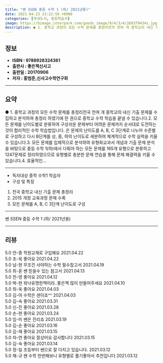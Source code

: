 ```yaml
---
title: "쎈 SSEN 중등 수학 1 (하/ 2021년용)"
date: 2021-04-23 23:22:59 +0900
categories: [국내도서, 중등학습서]
image: https://bimage.interpark.com/goods_image/9/4/3/4/269379434s.jpg
description: ● 1. 중학교 과정의 모든 수학 문제를 총정리전국 천여 개 중학교의 내신 기출 문제를 수집하고 분석하여 총정리 하였기에 한 권으로 중학교 수학 학습을 끝낼 수 있습니다.2. 모든 문제를 난이도별로 분류하여 구성쉬운 문제부터 어려운 문제까지 순서대로 도전하는 것이 합리적인 수학 학습
---
```


## **정보**

- **ISBN : 9788928324361**
- **출판사 : 좋은책신사고**
- **출판일 : 20170906**
- **저자 : 홍범준,신사고수학연구회**

------



## **요약**

●  1. 중학교 과정의 모든 수학 문제를 총정리전국 천여 개 중학교의 내신 기출 문제를 수집하고 분석하여 총정리 하였기에  한 권으로 중학교 수학 학습을 끝낼 수 있습니다.2. 모든 문제를 난이도별로 분류하여 구성쉬운 문제부터 어려운 문제까지 순서대로 도전하는 것이 합리적인 수학 학습법입니다. 은 문제의 난이도를 A, B, C 3단계로 나누어 수준별로 구성하고 다시 B단계를 상, 중, 하의 난이도로 세분하여 체계적으로 수학 실력을 키울 수 있습니다.3. 모든 문제를 입체적으로 분석하여 유형화교과서 개념과 기출 문제 분석을 바탕으로 중등 수학 1(하)에서 다뤄야 하는 모든 문제를 165개 유형으로 분류하고 1247문제로 정리하였으므로 유형별로 충분한 문제 연습을 통해 문제 해결력을 키울 수 있습니다.4. 효율적인...

------

- 독자대상  중학 수학1 학습자
- 구성 및 특징  
1. 전국 중학교 내신 기출 문제 총정리
2. 2015 개정 교육과정 문제 수록
3. 모든 문제를 A, B, C 3단계 난이도로 구성

------


쎈 SSEN 중등 수학 1 (하/ 2021년용) 

------


## **리뷰** 

5.0 안-종 학원교재로 구입해요 2021.04.22 <br/>5.0 조-욱 좋아요 2021.04.22 <br/>5.0 남-현 무조건 사야하는 수학 필수참고서 2021.04.19 <br/>5.0 최-훈 쎈 믿을수 있는 참고서 2021.04.13 <br/>5.0 전-영 좋아요 2021.04.12 <br/>5.0 박-현 워낙유명한책이라..좋은책 많이 만들어주세요 2021.04.10 <br/>5.0 최-욱 좋아요 2021.04.03 <br/>5.0 김-아 수학은 센이죠^^ 2021.04.03 <br/>5.0 김-숙 좋아요 2021.03.31 <br/>5.0 신-진 좋아요 2021.03.28 <br/>5.0 손-현 좋아요 2021.03.24 <br/>5.0 임-미 쎈은 진리죠 2021.03.19 <br/>5.0 김-순 좋아요 2021.03.16 <br/>5.0 김-재 좋아요 2021.03.15 <br/>5.0 차-연 좋아요 잘샀어요 감사합니다  2021.03.15 <br/>5.0 김-숙 좋아요 2021.03.14 <br/>5.0 정-일 초등부터 쎈으로 잘 다지고 있습니다. 2021.03.12 <br/>5.0 채-규 쎈 수학 한번해보니 유형별로 풀기좋아서 추천입니다 2021.03.12 <br/>
